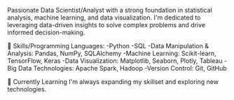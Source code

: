 Passionate Data Scientist/Analyst with a strong foundation in statistical analysis, machine learning, and data visualization. I'm dedicated to leveraging data-driven insights to solve complex problems and drive informed decision-making.

🔬 Skills/Programming Languages: 
-Python
-SQL 
-Data Manipulation & Analysis: Pandas, NumPy, SQLAlchemy
-Machine Learning: Scikit-learn, TensorFlow, Keras
-Data Visualization: Matplotlib, Seaborn, Plotly, Tableau
-Big Data Technologies: Apache Spark, Hadoop
-Version Control: Git, GitHub

🌱 Currently Learning
I'm always expanding my skillset and exploring new technologies.
